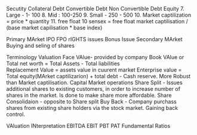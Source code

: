 Secutity
  Collateral Debt
  Convertible Debt
  Non Convertible Debt
  Equity
7. Large - 1- 100
8. Mid : 100-250 
9. Small - 250 - 500
10. Market captilization = price * quantity
11. free float
10 sensex = free float market captilisation / (base market capilisation * base index)

Primary MArket
  IPO
  FPO
  rIGHTS issues
  Bonus Issue
Secondary MArket  
  Buying and seling of shares 

Terminology
  Valuation
    Face VAlue- provided by company
    Book VAlue or Total net worth =  Total Assets - Total liabilities   
    Replacement Value = assets value in cuurent market
    Enterprise value = Total equity(MArket captilizarion) + total debt - Cash reserve. More Robust than Market captilisation.
  Capital Market operations
    Share Split - Issues additional shares to existing customers, in order to increase number of shares in the market. Is done to make share more affordable.
     Share Consolidaion - opposite to Share split
     Buy Back - Company purchass shares from existing share holders via the stock market. Gaining back control.
     
VAluation
  INterpretation 
   EBITDA
   EBIT
   PBT
   PAT
  Fundamental Ratios
   
     
